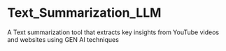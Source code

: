 # Text_Summarization_LLM
A Text summarization tool that extracts key insights from YouTube videos and websites using GEN AI techniques
